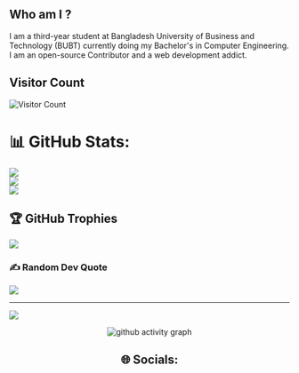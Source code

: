 ## Who am I ?
I am a third-year student at Bangladesh University of Business and Technology (BUBT) currently doing my Bachelor's in Computer Engineering. 
I am an open-source Contributor and a web development addict.

<!--
**EhtashamulHaqueAkash/EhtashamulHaqueAkash** is a ✨ _special_ ✨ repository because its `README.md` (this file) appears on your GitHub profile.

Here are some ideas to get you started:

- 🔭 I’m currently working on ...
- 🌱 I’m currently learning ...
- 👯 I’m looking to collaborate on ...
- 🤔 I’m looking for help with ...
- 💬 Ask me about ...
- 📫 How to reach me: ...
- 😄 Pronouns: ...
- ⚡ Fun fact: ...
-->
## Visitor Count
![Visitor Count](https://profile-counter.glitch.me/EhtashamulHaqueAkash/count.svg)

# 📊 GitHub Stats:
![](https://github-readme-stats.vercel.app/api?username=EhtashamulHaqueAkash&theme=gotham&hide_border=false&include_all_commits=false&count_private=false)<br/>
![](https://github-readme-streak-stats.herokuapp.com/?user=EhtashamulHaqueAkash&theme=gotham&hide_border=false)<br/>
![](https://github-readme-stats.vercel.app/api/top-langs/?username=EhtashamulHaqueAkash&theme=gotham&hide_border=false&include_all_commits=false&count_private=false&layout=compact)

## 🏆 GitHub Trophies
![](https://github-profile-trophy.vercel.app/?username=EhtashamulHaqueAkash&theme=dracula&no-frame=true&no-bg=false&margin-w=4)

### ✍️ Random Dev Quote
![](https://quotes-github-readme.vercel.app/api?type=horizontal&theme=radical)

---
[![](https://visitcount.itsvg.in/api?id=EhtashamulHaqueAkash&icon=0&color=0)](https://visitcount.itsvg.in)

<!-- Proudly created with GPRM ( https://gprm.itsvg.in ) -->
 
 <div align="center">
     
     
![github activity graph](https://activity-graph.herokuapp.com/graph?username=hrshammo&theme=dracula&layout=compact&title_color=FF69B4&hide_border=true&area=true)
</div>
 
<div align="center">

## 🌐 Socials:

 
